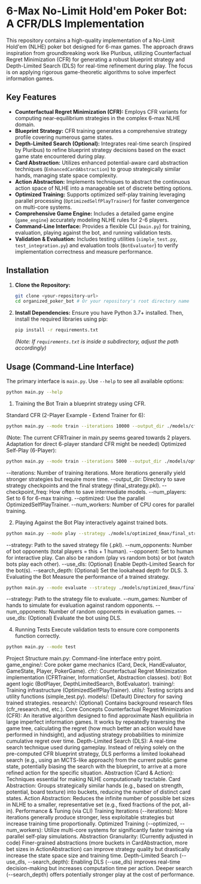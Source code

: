 # 6-Max No-Limit Hold'em Poker Bot: A CFR/DLS Implementation

This repository contains a high-quality implementation of a No-Limit Hold'em (NLHE) poker bot designed for 6-max games. The approach draws inspiration from groundbreaking work like Pluribus, utilizing Counterfactual Regret Minimization (CFR) for generating a robust blueprint strategy and Depth-Limited Search (DLS) for real-time refinement during play. The focus is on applying rigorous game-theoretic algorithms to solve imperfect information games.

## Key Features

*   **Counterfactual Regret Minimization (CFR):** Employs CFR variants for computing near-equilibrium strategies in the complex 6-max NLHE domain.
*   **Blueprint Strategy:** CFR training generates a comprehensive strategy profile covering numerous game states.
*   **Depth-Limited Search (Optional):** Integrates real-time search (inspired by Pluribus) to refine blueprint strategy decisions based on the exact game state encountered during play.
*   **Card Abstraction:** Utilizes enhanced potential-aware card abstraction techniques (`EnhancedCardAbstraction`) to group strategically similar hands, managing state space complexity.
*   **Action Abstraction:** Implements techniques to abstract the continuous action space of NLHE into a manageable set of discrete betting options.
*   **Optimized Training:** Supports optimized self-play training leveraging parallel processing (`OptimizedSelfPlayTrainer`) for faster convergence on multi-core systems.
*   **Comprehensive Game Engine:** Includes a detailed game engine (`game_engine`) accurately modeling NLHE rules for 2-6 players.
*   **Command-Line Interface:** Provides a flexible CLI (`main.py`) for training, evaluation, playing against the bot, and running validation tests.
*   **Validation & Evaluation:** Includes testing utilities (`simple_test.py`, `test_integration.py`) and evaluation tools (`BotEvaluator`) to verify implementation correctness and measure performance.

## Installation

1.  **Clone the Repository:**
    ```bash
    git clone <your-repository-url>
    cd organized_poker_bot # Or your repository's root directory name
    ```
2.  **Install Dependencies:** Ensure you have Python 3.7+ installed. Then, install the required libraries using pip:
    ```bash
    pip install -r requirements.txt
    ```
    *(Note: If `requirements.txt` is inside a subdirectory, adjust the path accordingly)*

## Usage (Command-Line Interface)

The primary interface is `main.py`. Use `--help` to see all available options:

```bash
python main.py --help
```

1. Training the Bot
Train a blueprint strategy using CFR.

Standard CFR (2-Player Example - Extend Trainer for 6):
```bash
python main.py --mode train --iterations 10000 --output_dir ./models/cfr_blueprint --checkpoint_freq 1000 --num_players 2
```
(Note: The current CFRTrainer in main.py seems geared towards 2 players. Adaptation for direct 6-player standard CFR might be needed)
Optimized Self-Play (6-Player):
```bash
python main.py --mode train --iterations 5000 --output_dir ./models/optimized_6max --checkpoint_freq 500 --num_players 6 --optimized --num_workers 4
```
--iterations: Number of training iterations. More iterations generally yield stronger strategies but require more time.
--output_dir: Directory to save strategy checkpoints and the final strategy (final_strategy.pkl).
--checkpoint_freq: How often to save intermediate models.
--num_players: Set to 6 for 6-max training.
--optimized: Use the parallel OptimizedSelfPlayTrainer.
--num_workers: Number of CPU cores for parallel training.

2. Playing Against the Bot
Play interactively against trained bots.
```bash
python main.py --mode play --strategy ./models/optimized_6max/final_strategy.pkl --num_opponents 5 --opponent human --use_dls --search_depth 2
```

--strategy: Path to the saved strategy file (.pkl).
--num_opponents: Number of bot opponents (total players = this + 1 human).
--opponent: Set to human for interactive play. Can also be random (play vs random bots) or bot (watch bots play each other).
--use_dls: (Optional) Enable Depth-Limited Search for the bot(s).
--search_depth: (Optional) Set the lookahead depth for DLS.
3. Evaluating the Bot
Measure the performance of a trained strategy.
```bash
python main.py --mode evaluate --strategy ./models/optimized_6max/final_strategy.pkl --num_games 1000 --num_opponents 5 --use_dls
```

--strategy: Path to the strategy file to evaluate.
--num_games: Number of hands to simulate for evaluation against random opponents.
--num_opponents: Number of random opponents in evaluation games.
--use_dls: (Optional) Evaluate the bot using DLS.

4. Running Tests
Execute validation tests to ensure core components function correctly.
```bash
python main.py --mode test
```

Project Structure
main.py: Command-line interface entry point.
game_engine/: Core poker game mechanics (Card, Deck, HandEvaluator, GameState, Player, PokerGame).
cfr/: Counterfactual Regret Minimization implementation (CFRTrainer, InformationSet, Abstraction classes).
bot/: Bot agent logic (BotPlayer, DepthLimitedSearch, BotEvaluator).
training/: Training infrastructure (OptimizedSelfPlayTrainer).
utils/: Testing scripts and utility functions (simple_test.py).
models/: (Default) Directory for saving trained strategies.
research/: (Optional) Contains background research files (cfr_research.md, etc.).
Core Concepts
Counterfactual Regret Minimization (CFR): An iterative algorithm designed to find approximate Nash equilibria in large imperfect information games. It works by repeatedly traversing the game tree, calculating the regret (how much better an action would have performed in hindsight), and adjusting strategy probabilities to minimize cumulative regret over time.
Depth-Limited Search (DLS): A real-time search technique used during gameplay. Instead of relying solely on the pre-computed CFR blueprint strategy, DLS performs a limited lookahead search (e.g., using an MCTS-like approach) from the current public game state, potentially biasing the search with the blueprint, to arrive at a more refined action for the specific situation.
Abstraction (Card & Action): Techniques essential for making NLHE computationally tractable.
Card Abstraction: Groups strategically similar hands (e.g., based on strength, potential, board texture) into buckets, reducing the number of distinct card states.
Action Abstraction: Reduces the infinite number of possible bet sizes in NLHE to a smaller, representative set (e.g., fixed fractions of the pot, all-in).
Performance & Tuning (via CLI)
Training Iterations (--iterations): More iterations generally produce stronger, less exploitable strategies but increase training time proportionally.
Optimized Training (--optimized, --num_workers): Utilize multi-core systems for significantly faster training via parallel self-play simulations.
Abstraction Granularity: (Currently adjusted in code) Finer-grained abstractions (more buckets in CardAbstraction, more bet sizes in ActionAbstraction) can improve strategy quality but drastically increase the state space size and training time.
Depth-Limited Search (--use_dls, --search_depth): Enabling DLS (--use_dls) improves real-time decision-making but increases computation time per action. Deeper search (--search_depth) offers potentially stronger play at the cost of performance.


